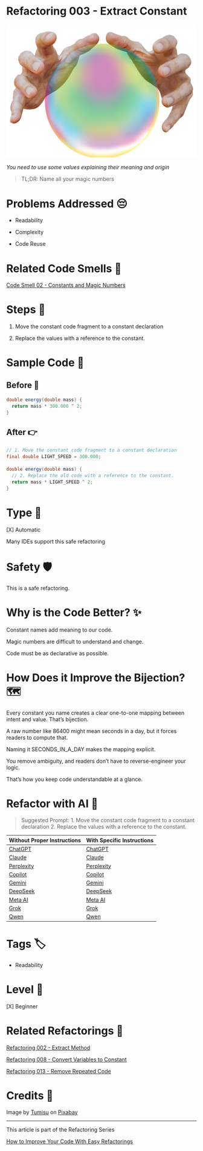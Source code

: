 # Refactoring 003 - Extract Constant

![Refactoring 003 - Extract Constant](Refactoring%20003%20-%20Extract%20Constant.jpg)

*You need to use some values explaining their meaning and origin*

> TL;DR: Name all your magic numbers

# Problems Addressed 😔

- Readability

- Complexity

- Code Reuse

# Related Code Smells 💨

[Code Smell 02 - Constants and Magic Numbers](https://github.com/mcsee/Software-Design-Articles/tree/main/Articles/Code%20Smells/Code%20Smell%2002%20-%20Constants%20and%20Magic%20Numbers/readme.md)

# Steps 👣 

1. Move the constant code fragment to a constant declaration

2. Replace the values with a reference to the constant.

# Sample Code 📖

## Before 🚨 

<!-- [Gist Url](https://gist.github.com/mcsee/4beca4e8726130c29a74b956df6aefe2) -->

```java
double energy(double mass) {
  return mass * 300.000 ^ 2;
}
```

## After 👉

<!-- [Gist Url](https://gist.github.com/mcsee/17728639113169878b08a95a373624e3) -->

```java
// 1. Move the constant code fragment to a constant declaration
final double LIGHT_SPEED = 300.000;

double energy(double mass) {
  // 2. Replace the old code with a reference to the constant.
  return mass * LIGHT_SPEED ^ 2;
}
```

# Type 📝

[X] Automatic
 
Many IDEs support this safe refactoring

# Safety 🛡️

This is a safe refactoring.

# Why is the Code Better? ✨

Constant names add meaning to our code.

Magic numbers are difficult to understand and change.

Code must be as declarative as possible.

# How Does it Improve the Bijection? 🗺️     

Every constant you name creates a clear one-to-one mapping between intent and value. That’s bijection.

A raw number like 86400 might mean seconds in a day, but it forces readers to compute that.

Naming it SECONDS_IN_A_DAY makes the mapping explicit.

You remove ambiguity, and readers don’t have to reverse-engineer your logic.

That’s how you keep code understandable at a glance.

# Refactor with AI 🤖  

> Suggested Prompt: 1. Move the constant code fragment to a constant declaration 2. Replace the values with a reference to the constant.

| Without Proper Instructions    | With Specific Instructions |
| -------- | ------- |
| [ChatGPT](https://chat.openai.com/?q=Correct+and+explain+this+code%3A+%60%60%60java%0D%0Adouble+energy%28double+mass%29+%7B%0D%0A++return+mass+%2A+300.000+%5E+2%3B%0D%0A%7D%0D%0A%60%60%60) | [ChatGPT](https://chat.openai.com/?q=1.+Move+the+constant+code+fragment+to+a+constant+declaration+2.+Replace+the+values+with+a+reference+to+the+constant.%3A+%60%60%60java%0D%0Adouble+energy%28double+mass%29+%7B%0D%0A++return+mass+%2A+300.000+%5E+2%3B%0D%0A%7D%0D%0A%60%60%60) |
| [Claude](https://claude.ai/new?q=Correct+and+explain+this+code%3A+%60%60%60java%0D%0Adouble+energy%28double+mass%29+%7B%0D%0A++return+mass+%2A+300.000+%5E+2%3B%0D%0A%7D%0D%0A%60%60%60) | [Claude](https://claude.ai/new?q=1.+Move+the+constant+code+fragment+to+a+constant+declaration+2.+Replace+the+values+with+a+reference+to+the+constant.%3A+%60%60%60java%0D%0Adouble+energy%28double+mass%29+%7B%0D%0A++return+mass+%2A+300.000+%5E+2%3B%0D%0A%7D%0D%0A%60%60%60) |
| [Perplexity](https://www.perplexity.ai/?q=Correct+and+explain+this+code%3A+%60%60%60java%0D%0Adouble+energy%28double+mass%29+%7B%0D%0A++return+mass+%2A+300.000+%5E+2%3B%0D%0A%7D%0D%0A%60%60%60) | [Perplexity](https://www.perplexity.ai/?q=1.+Move+the+constant+code+fragment+to+a+constant+declaration+2.+Replace+the+values+with+a+reference+to+the+constant.%3A+%60%60%60java%0D%0Adouble+energy%28double+mass%29+%7B%0D%0A++return+mass+%2A+300.000+%5E+2%3B%0D%0A%7D%0D%0A%60%60%60) |
| [Copilot](https://www.bing.com/chat?showconv=1&sendquery=1&q=Correct+and+explain+this+code%3A+%60%60%60java%0D%0Adouble+energy%28double+mass%29+%7B%0D%0A++return+mass+%2A+300.000+%5E+2%3B%0D%0A%7D%0D%0A%60%60%60) | [Copilot](https://www.bing.com/chat?showconv=1&sendquery=1&q=1.+Move+the+constant+code+fragment+to+a+constant+declaration+2.+Replace+the+values+with+a+reference+to+the+constant.%3A+%60%60%60java%0D%0Adouble+energy%28double+mass%29+%7B%0D%0A++return+mass+%2A+300.000+%5E+2%3B%0D%0A%7D%0D%0A%60%60%60) |
| [Gemini](https://gemini.google.com/) | [Gemini](https://gemini.google.com/) | 
| [DeepSeek](https://chat.deepseek.com/) | [DeepSeek](https://chat.deepseek.com/) | 
| [Meta AI](https://www.meta.ai/chat) | [Meta AI](https://www.meta.ai/) | 
| [Grok](https://grok.com/) | [Grok](https://grok.com/) | 
| [Qwen](https://chat.qwen.ai/) | [Qwen](https://chat.qwen.ai/) | 

# Tags 🏷️

- Readability

# Level 🔋

[X] Beginner

# Related Refactorings 🔄

[Refactoring 002 - Extract Method](https://github.com/mcsee/Software-Design-Articles/tree/main/Articles/Refactorings/Refactoring%20002%20-%20Extract%20Method/readme.md)

[Refactoring 008 - Convert Variables to Constant](https://github.com/mcsee/Software-Design-Articles/tree/main/Articles/Refactorings/Refactoring%20008%20-%20Convert%20Variables%20to%20Constant/readme.md)

[Refactoring 013 - Remove Repeated Code](https://github.com/mcsee/Software-Design-Articles/tree/main/Articles/Refactorings/Refactoring%20013%20-%20Remove%20Repeated%20Code/readme.md)                                                                                                          

# Credits 🙏

Image by [Tumisu](https://pixabay.com/users/tumisu-148124/) on [Pixabay](https://pixabay.com/)

* * * 

This article is part of the Refactoring Series

[How to Improve Your Code With Easy Refactorings](https://github.com/mcsee/Software-Design-Articles/tree/main/Articles/Refactorings/How%20to%20Improve%20your%20Code%20With%20Easy%20Refactorings/readme.md)